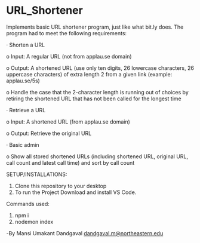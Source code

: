 # URL_Shortener
Implements basic URL shortener program, just like what bit.ly does.
The program had to meet the following requirements:

· Shorten a URL

o Input: A regular URL (not from applau.se domain)

o Output: A shortened URL (use only ten digits, 26 lowercase characters, 26 uppercase characters) of extra length 2 from a given link (example: applau.se/5s)

o Handle the case that the 2-character length is running out of choices by retiring the shortened URL that has not been called for the longest time

· Retrieve a URL

o Input: A shortened URL (from applau.se domain)

o Output: Retrieve the original URL

· Basic admin

o Show all stored shortened URLs (including shortened URL, original URL, call count and latest call time) and sort by call count


SETUP/INSTALLATIONS: 
1. Clone this repository to your desktop 
2. To run the Project Download and install VS Code. 

Commands used:
1. npm i
2. nodemon index 

-By Mansi Umakant Dandgaval 
dandgaval.m@northeastern.edu
